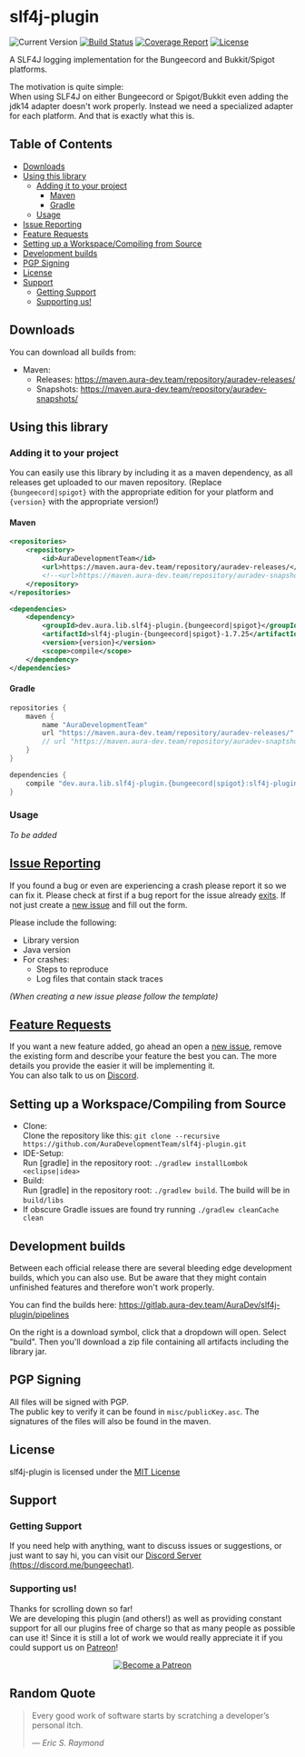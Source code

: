 # slf4j-plugin

![Current Version](https://badge.fury.io/gh/AuraDevelopmentTeam%2Fslf4j-plugin.svg)
[![Build Status](https://gitlab.aura-dev.team/AuraDev/slf4j-plugin/badges/master/build.svg)](https://gitlab.aura-dev.team/AuraDev/slf4j-plugin/pipelines)
[![Coverage Report](https://gitlab.aura-dev.team/AuraDev/slf4j-plugin/badges/master/coverage.svg)](https://gitlab.aura-dev.team/AuraDev/slf4j-plugin/pipelines)
[![License](https://img.shields.io/github/license/AuraDevelopmentTeam/slf4j-plugin.svg)](https://github.com/AuraDevelopmentTeam/slf4j-plugin/blob/master/LICENSE)

A SLF4J logging implementation for the Bungeecord and Bukkit/Spigot platforms.

The motivation is quite simple:  
When using SLF4J on either Bungeecord or Spigot/Bukkit even adding the jdk14 adapter doesn't work properly. Instead we need a specialized adapter for each
platform. And that is exactly what this is.

## Table of Contents

- [Downloads](#downloads)
- [Using this library](#using-this-library)
	- [Adding it to your project](#adding-it-to-your-project)
		- [Maven](#maven)
		- [Gradle](#gradle)
	- [Usage](#usage)
- [Issue Reporting](#issue-reporting)
- [Feature Requests](#feature-requests)
- [Setting up a Workspace/Compiling from Source](#setting-up-a-workspacecompiling-from-source)
- [Development builds](#development-builds)
- [PGP Signing](#pgp-signing)
- [License](#license)
- [Support](#support)
	- [Getting Support](#getting-support)
	- [Supporting us!](#supporting-us)

## Downloads

You can download all builds from:

- Maven:
  - Releases: https://maven.aura-dev.team/repository/auradev-releases/
  - Snapshots: https://maven.aura-dev.team/repository/auradev-snapshots/

## Using this library

### Adding it to your project

You can easily use this library by including it as a maven dependency, as all releases get uploaded to our maven repository. (Replace `{bungeecord|spigot}` with
the appropriate edition for your platform and `{version}` with the appropriate version!)

#### Maven

```xml
<repositories>
    <repository>
        <id>AuraDevelopmentTeam</id>
        <url>https://maven.aura-dev.team/repository/auradev-releases/</url>
        <!--<url>https://maven.aura-dev.team/repository/auradev-snapshots/</url>-->
    </repository>
</repositories>

<dependencies>
    <dependency>
        <groupId>dev.aura.lib.slf4j-plugin.{bungeecord|spigot}</groupId>
        <artifactId>slf4j-plugin-{bungeecord|spigot}-1.7.25</artifactId>
        <version>{version}</version>
        <scope>compile</scope>
    </dependency>
</dependencies>
```

#### Gradle

```gradle
repositories {
    maven {
        name "AuraDevelopmentTeam"
        url "https://maven.aura-dev.team/repository/auradev-releases/"
        // url "https://maven.aura-dev.team/repository/auradev-snaptshots/"
    }
}

dependencies {
    compile "dev.aura.lib.slf4j-plugin.{bungeecord|spigot}:slf4j-plugin-{bungeecord|spigot}-1.7.25:{version}"
}
```

### Usage

*To be added*

## [Issue Reporting](https://github.com/AuraDevelopmentTeam/slf4j-plugin/issues)

If you found a bug or even are experiencing a crash please report it so we can fix it. Please check at first if a bug report for the issue already
[exits](https://github.com/AuraDevelopmentTeam/slf4j-plugin/issues). If not just create a
[new issue](https://github.com/AuraDevelopmentTeam/slf4j-plugin/issues/new) and fill out the form.

Please include the following:

* Library version
* Java version
* For crashes:
  * Steps to reproduce
  * Log files that contain stack traces

*(When creating a new issue please follow the template)*

## [Feature Requests](https://github.com/AuraDevelopmentTeam/slf4j-plugin/issues)

If you want a new feature added, go ahead an open a [new issue](https://github.com/AuraDevelopmentTeam/slf4j-plugin/issues/new), remove the existing form and
describe your feature the best you can. The more details you provide the easier it will be implementing it.  
You can also talk to us on [Discord](https://discord.me/bungeechat).

## Setting up a Workspace/Compiling from Source

* Clone:  
  Clone the repository like this: `git clone --recursive https://github.com/AuraDevelopmentTeam/slf4j-plugin.git`
* IDE-Setup:  
  Run [gradle] in the repository root: `./gradlew installLombok <eclipse|idea>`
* Build:  
  Run [gradle] in the repository root: `./gradlew build`. The build will be in `build/libs`
* If obscure Gradle issues are found try running `./gradlew cleanCache clean`

## Development builds

Between each official release there are several bleeding edge development builds, which you can also use. But be aware that they might contain unfinished
features and therefore won't work properly.

You can find the builds here: https://gitlab.aura-dev.team/AuraDev/slf4j-plugin/pipelines

On the right is a download symbol, click that a dropdown will open. Select "build". Then you'll download a zip file containing all artifacts including the
library jar.

## PGP Signing

All files will be signed with PGP.  
The public key to verify it can be found in `misc/publicKey.asc`. The signatures of the files will also be found in the maven.

## License

slf4j-plugin is licensed under the [MIT License](https://opensource.org/licenses/MIT)

## Support

### Getting Support

If you need help with anything, want to discuss issues or suggestions, or just want to say hi, you can visit our
[Discord Server (https://discord.me/bungeechat)](https://discord.me/bungeechat).

### Supporting us!

Thanks for scrolling down so far!  
We are developing this plugin (and others!) as well as providing constant support for all our plugins free of charge so that as many people as possible can use
it! Since it is still a lot of work we would really appreciate it if you could support us on [Patreon](https://www.patreon.com/AuraDev)!

<p align="center"><a href="https://www.patreon.com/bePatron?u=6416598"><img alt="Become a Patreon" src="https://c5.patreon.com/external/logo/become_a_patron_button.png"></a></p>

## Random Quote

> Every good work of software starts by scratching a developer’s personal itch.
>
> — <cite>Eric S. Raymond</cite>
